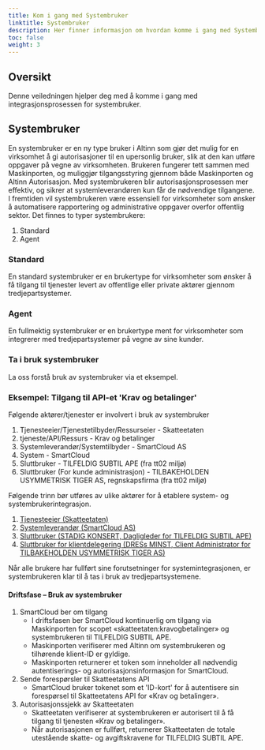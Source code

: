 ```yaml
---
title: Kom i gang med Systembruker
linktitle: Systembruker
description: Her finner informasjon om hvordan komme i gang med Systembruker
toc: false
weight: 3
---
```

## Oversikt
Denne veiledningen hjelper deg med å komme i gang med integrasjonsprosessen for systembruker.

## Systembruker
En systembruker er en ny type bruker i Altinn som gjør det mulig for en virksomhet å gi autorisasjoner til en upersonlig bruker, slik at den kan utføre oppgaver på vegne av virksomheten.
Brukeren fungerer tett sammen med Maskinporten, og muliggjør tilgangsstyring gjennom både Maskinporten og Altinn Autorisasjon. Med systembrukeren blir autorisasjonsprosessen mer effektiv, og sikrer at systemleverandøren kun får de nødvendige tilgangene.
I fremtiden vil systembrukeren være essensiell for virksomheter som ønsker å automatisere rapportering og administrative oppgaver overfor offentlig sektor.
Det finnes to typer systembrukere:
1. Standard
2. Agent

### Standard
En standard systembruker er en brukertype for virksomheter som ønsker å få tilgang til tjenester levert av offentlige eller private aktører gjennom tredjepartsystemer.

### Agent
En fullmektig systembruker er en brukertype ment for virksomheter som integrerer med tredjepartsystemer på vegne av sine kunder.

### Ta i bruk systembruker
La oss forstå bruk av systembruker via et eksempel.

### Eksempel: Tilgang til API-et 'Krav og betalinger'
Følgende aktører/tjenester er involvert i bruk av systembruker
1. Tjenesteeier/Tjenestetilbyder/Ressurseier - Skatteetaten
2. tjeneste/API/Ressurs - Krav og betalinger
3. Systemleverandør/Systemtilbyder - SmartCloud AS
4. System - SmartCloud
5. Sluttbruker - TILFELDIG SUBTIL APE (fra tt02 miljø)
6. Sluttbruker (For kunde administrasjon) - TILBAKEHOLDEN USYMMETRISK TIGER AS, regnskapsfirma (fra tt02 miljø)

Følgende trinn bør utføres av ulike aktører for å etablere system- og systembrukerintegrasjon.
1. [Tjenesteeier (Skatteetaten)](../../guides/serviceowner/)
2. [Systemleverandør (SmartCloud AS)](../../guides/systemvendor/)
3. [Sluttbruker (STADIG KONSERT, Dagligleder for TILFELDIG SUBTIL APE)](../../guides/enduser/standard)
3. [Sluttbruker for klientdelegering (DRESs MINST, Client Administrator for TILBAKEHOLDEN USYMMETRISK TIGER AS)](../../guides/enduser/clientdelegation/)

Når alle brukere har fullført sine forutsetninger for systemintegrasjonen, er systembrukeren klar til å tas i bruk av tredjepartsystemene.

#### Driftsfase – Bruk av systembruker
1. SmartCloud ber om tilgang
   - I driftsfasen ber SmartCloud kontinuerlig om tilgang via Maskinporten for scopet «skatteetaten:kravogbetalinger» og systembrukeren til TILFELDIG SUBTIL APE.
   - Maskinporten verifiserer med Altinn om systembrukeren og tilhørende klient-ID er gyldige.
   - Maskinporten returnerer et token som inneholder all nødvendig autentiserings- og autorisasjonsinformasjon for SmartCloud.
2. Sende forespørsler til Skatteetatens API
   - SmartCloud bruker tokenet som et 'ID-kort' for å autentisere sin forespørsel til Skatteetatens API for «Krav og betalinger».
3. Autorisasjonssjekk av Skatteetaten
   - Skatteetaten verifiserer at systembrukeren er autorisert til å få tilgang til tjenesten «Krav og betalinger».
   - Når autorisasjonen er fullført, returnerer Skatteetaten de totale utestående skatte- og avgiftskravene for TILFELDIG SUBTIL APE.
